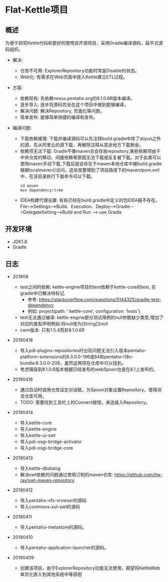 # Flat-Kettle项目

## 概述
为便于研究Kettle代码和更好的使用该开源项目，采用Gradle编译源码，扁平式源码组织。

- 解决: 
    - 仓库不可用: ExplorerRepository功能时常是Disable的状态。
    - Web化: 有需求在Web页面中嵌入Kettle建立ETL过程。

- 方案: 
    - 依赖现有: 先依赖nexus.pentaho.org的8.1.0.6R版本编译。
    - 逐步导入: 逐步将源码完全在这个项目中做到能够编译。
    - 解决问题: 解决Repository, 页面化等问题。
    - 简单发布: 能够简单快捷的编译和发布。
    
- 编译问题:
    - 下载依赖缓慢: 下载并编译源码可以先注释build.gradle中除了aliyun之外的源，先从阿里云的源下载，再解除注释从其余地方下载剩余。
    - 依赖项无法下载: Gradle不像maven总会存放repository,某些依赖项由于中央仓库的移动、间接依赖等原因无法下载或反复被下载。对于此类可以使用maven手动下载,下载后就会存在于maven本地仓库中被build.gradle根据localmaven()访问。这些库整理到了项目路径下的maven/pom.xml中，在该目录执行下面命令可以下载。
        ```shell
        cd maven
        mvn dependency:tree
        ```
    - IDEA构建代理设置: 有些已经在build.gradle中定义的包IDEA报不存在。File-->Settings-->Build、Execution、Deploy-->Gradle-->DelegateSetting-->Build and Run --> use Gradle
## 开发环境

- JDK1.8
- Gradle

## 日志

- 201908

    - test之间的依赖: kettle-engine项目的test依赖于kettle-core的test, 在gradle中已解决特标记.
        - 参考: https://stackoverflow.com/questions/5144325/gradle-test-dependency
        - 例如: project(path: ':kettle-core', configuration: 'tests'),
    - test无法通过编译: kettle-engine部分测试用例的null参数缺少类型,增加了对应的类型声明例如:将null改为(String[])null
    - cwm版本: 只有1.5.4而非8.1.0.6R

- 20190418

    - 导入pdi-plugins-repositories时出现问题无法引入版本pentaho-platform-extensions的8.3.0.0-196或84和pentaho-i18n-bundle:8.3.0.0-208，虽然这两项在仓库中可以找到。
    - 考虑降级到8.1.0.6版本根据已经发布的webSpoon也是在8.1上发布的。



- 20190416

    - 通过启动时调用仓库设定对话框，为Spoon对象设置Repository，使得浏览仓库可用。
    - TODO: 需要找到工具栏上的Connect按钮，来连接入Repository。

- 20190414
    - 导入kettle-core
    - 导入kettle-engine
    - 导入kettle-ui-swt
    - 导入pdi-osgi-bridge-activator
    - 导入pdi-osgi-bridge-core

- 20190413
    - 导入kettle-dbdialog
    - 解决swt依赖的问题通过使用订制的maven仓库: https://github.com/tlw-ray/swt-maven-repository

- 20190412
    - 导入pentaho-vfs-vrowser的源码
    - 导入commons-xul-swt的源码

- 20190411
    - 导入pentaho-metastore的源码。

- 20190410
    - 导入pentaho-application-launcher的源码。

- 20190409
    - 创建该项目，由于ExplorerRepository功能无法使用，期望将KettleWeb单页化嵌入到其他系统中等原因

